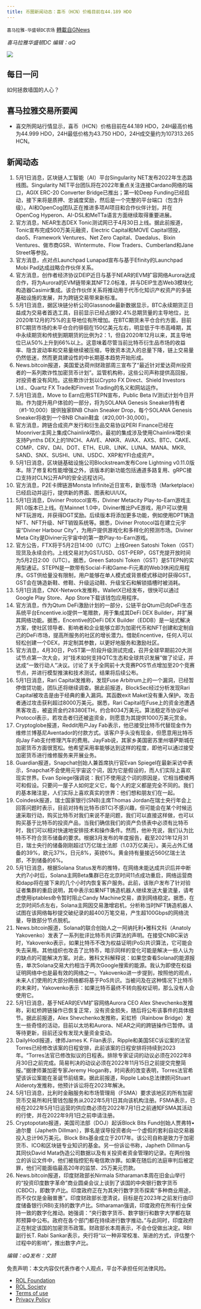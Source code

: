 ```yaml
---
title: 币圈新闻动态：喜币（HCN）价格目前在44.189 HDO
---
```

`喜马拉雅-华盛顿DC农场` [轉載自GNews](https://gnews.org/zh-hans/2452151/)

*喜马拉雅华盛顿DC 编辑：aQ*
 
![](http://himalayawashingtondc.org/wp-content/uploads/2021/07/ScreenShot-2021-07-31-at-16.20.22@2x.png)

## 每日一问

如何拯救墙国的人心？

## 喜马拉雅交易所要闻

- 喜交所网站行情显示，喜币（HCN）价格目前在44.189 HDO，24H最高价格为44.999 HDO，24H最低价格为43.750 HDO，24H成交量约为107313.265 HCN。

## 新闻动态

1. 5月1日消息，区块链人工智能（AI）平台Singularity NET发布2022年生态路线图。Singularity NET平台团队将在2022年重点关注连接Cardano网络的端口，AGIX ERC-20 Converter Bridge已推出；第一轮Deep Funding已经启动，接下来将是质押、忠诚度奖励，然后是一个完整的平台端口（包含升级）。AI和OpenCog团队正在推进多项AI项目和合作伙伴计划，并在OpenCog Hyperon、AI-DSL和MeTTa语言方面继续取得重要进展。
2. 官方消息，NEAR生态DEX Tonic测试网已于4月30日上线。据此前报道，Tonic宣布完成500万美元融资，Electric Capital和MOVE Capital领投，dao5、Framework Ventures、Net Zero Capital、Daedalus、Bixin Ventures、做市商GSR、Wintermute、Flow Traders、Cumberland和Jane Street等参投。
3. 官方消息，点对点Launchpad Lunapad宣布与基于Efinity的Launchpad Mobi Pad达成战略合作伙伴关系。
4. 官方消息，创作者经济协议DEIP近日与基于NEAR的EVM扩容网络Aurora达成合作，将为Aurora的EVM链带来其NFT2.0标准，并与DEIP生态Web3模块化构造器Casimir集成。该合作伙伴关系将推动用于代币化知识产权资产的多链基础设施的发展，并为跨链交易带来新标准。
5. 5月1日消息，据区块链分析公司Glassnode最新数据显示，BTC永续期货正日益成为交易者首选工具，目前显示已经占据92.4%总期货量的主导地位，比2020年12月的75%的主导地位有所增加。在BTC期货未平仓合约方面，目前BTC期货市场的未平仓合约徘徊在150亿美元左右，明显低于牛市高峰期，其中永续期货和传统到期期货的比例为2：1，但自2020年12月以来，其主导地位已从50%上升到66%以上。这意味着尽管当前比特币衍生品市场的收益率、隐含波动率和交易量继续被压缩，导致资本流入的总量下降，链上交易量仍然低迷，然而更具建设性的中长期基本趋势开始形成。
6. News.bitcoin报道，美国爱达荷州财政部周三宣布了“最近针对爱达荷州投资者的一系列欺诈性加密货币计划”。监管机构称，这些公司声称提供高回报，对投资者没有风险。这些欺诈计划以Crypto FX Direct、Shield Investors Ltd.、Quartz FX Trade和Finvest Trading的名义和网站运作。
7. 5月1日消息，Move to Earn应用STEPN宣布，Public Beta IV测试计划今日开始。作为提升用户体验的一部分，将为SOLANA Genesis Sneaker持有者（#1-10,000）提供独家BNB Chain Sneaker Drop，每个SOLANA Genesis Sneaker将收到一个BNB Chain鞋盒（#20,001-30,000）。
8. 官方消息，跨链合成资产发行和衍生品交易协议PERI Finance已经在Moonriver主网上集成Chainlink喂价。最初的集成涉及使用Chainlink喂价来支持Pynths DEX上的1INCH、AAVE、ANKR、AVAX、AXS、BTC、CAKE、COMP、CRV、DAI、DOT、ETH、EUR、LINK、LUNA、MANA、MKR、SAND、SNX、SUSHI、UNI、USDC、XRP和YFI合成资产。
9. 5月1日消息，区块链基础设施公司Blockstream发布Core Lightning v0.11.0版本。除了修复和性能增强之外，该版本的新功能包括通道多路复用、gRPC接口支持对CLN公开API的安全远程访问。
10. 官方消息，P2E卡牌链游Monsta Infinite近日宣布，新版市场（Marketplace）已经启动并运行，提供新的界面、图表和UI/UX。
11. 5月1日消息，Diviner Protocol宣布，Diviner Metacity Play-to-Earn游戏主网1.0版本已上线。在Mainnet 1.0中，Diviner推出PvE游戏，用户可以使用NFT玩游戏，并获得DGT奖励。后续版本将添加更多功能，例如使用DPT铸造NFT、NFT升级、NFT销毁系统等。据悉，Diviner Protocol旨在建立元宇宙“Diviner Harbour City”，为用户提供游戏化和多样化的预测市场。Diviner Meta City是Diviner元宇宙中的第一款Play-to-Earn游戏。
12. 官方公告，FTX将于5月2日14:00（UTC）上线Green Satoshi Token（GST）现货及永续合约。上线交易对为GST/USD、GST-PERP，GST充提开放时间为5月2日2:00（UTC）。据悉，Green Satoshi Token（GST）是STEPN的实用型通证。STEPN是一款带有Social-Fi和Game-Fi元素的Web3休闲应用程序。GST供给量没有限制，用户能够在单人模式或背景模式移动时获得GST。GST会在铸造新鞋、修鞋、升级运动鞋、升级宝石和解锁插槽时被消耗。
13. 5月1日消息，CNX-Network发推称，WalletX已经发布，很快可以通过Google Play Store、App Store下载该钱包应用程序。
14. 官方消息，作为Qtum DeFi激励计划的一部分，公链平台Qtum已向DeFi生态系统平台Encentive.io提供一笔赠款，用于集成其DeFi DEX Builder，并扩展其网络功能。据悉，Encentive的DeFi DEX Builder（EDDB）是一站式解决方案，使社区领导者、影响者和企业能够立即为加密代币和NFT创建和定制自己的DeFi市场，提高所服务的社区的增长潜力。借助Encentive，任何人可以轻松创建一个DEX，并定制其参数，以更好地服务和激励社区。
15. 官方消息，4月30日，PoST第一阶段升级测试完成，召开全球早期前20大测试节点第一次大会，对“技术如何支持QTC生态和全球共识发展”做了论证，并达成“一致行动人”决议。讨论了关于全网前十大竞赛POS节点增加至20个竞赛节点，并进行模型推演和技术测试，结果将后续公布。
16. 5月1日消息，Rari Capital发推称，发现Fuse Arbitrum上的一个漏洞，已经暂停借贷功能，团队还将继续调查。据此前报道，BlockSec经过分析发现Rari Capital被攻击是由于经典的重入漏洞。其函数exit Maket没有重入保护。攻击者通过攻击获利超过8000万美元。据悉，Rari Capital在Fuse上的资金池遭遇黑客攻击，被盗资金约28380ETH，约合8034万美元。算法稳定币协议Fei Protocol表示，若攻击者归还被盗资金，则愿意为其提供1000万美元赏金。
17. Cryptoglobe报道，Reddit用户Jay Fab表示，他已接受比特币代替现金作为维修兰博基尼Aventador的付款方式。该客户手头没有现金，但愿意用比特币向Jay Fab支付修理汽车的费用。JayFab说，其家乡美国密苏里州堪萨斯城在加密货币方面很宽松。他希望采用率能够达到这样的程度，即他可以通过接受加密货币进行维修服务来开展业务。
18. Guardian报道，Snapchat创始人兼首席执行官Evan Spiegel在最新采访中表示，Snapchat不会使用元宇宙这个词，因为它是假设的，而人们实际上喜欢现实世界。Evan Spiegel强调说：我们不使用这个词的原因是，它相当模棱两可和假设。只要问一屋子人如何定义它，每个人的定义都是完全不同的。我们的基本赌注是，人们实际上喜欢真实的世界：他们想和朋友们在一起。
19. Coindesk报道，瑞士国家银行(SNB)主席Thomas Jordan在瑞士央行年会上回答问题时表示，目前对持有比特币(BTC)不感兴趣，但可能会在某个时候迅速采取行动，购买比特币对我们来说不是问题，我们可以直接这样做，也可以购买基于比特币的投资产品，当我们确信我们的资产负债表中必须有比特币时，我们可以相对快速地安排技术和操作条件。然而，他补充说，我们认为比特币不符合货币储备的要求。根据3月发布的年度报告，截至2021年12月31日，瑞士央行的储备刚刚超过1万亿瑞士法郎（1.03万亿美元）。美元占外汇储备的39%，欧元37%，日元8%，英镑6%。黄金持有量接近560亿瑞士法郎，不到储备的6%。
20. 5月1日消息，根据Solana Status发布的推特，在网络未能达成共识后并中断大约7小时后，Solana主网Beta集群已在北京时间11点成功重启，网络运营商和dapp将在接下来的几个小时内恢复客户服务。此前，该账户发布了针对验证者集群的重启说明，其中表示如果NFT铸造机器人继续发送大量流量，请考虑使用iptables命令暂时阻止Candy Machine交易，直到网络稳定。据悉，在北京时间5点左右，Solana主网因交易激增宕机，分析称当时NFT铸造机器人试图在该网络每秒提交破纪录的超400万笔交易，产生超100Gbps的网络流量，导致部分节点脱机。
21. News.bitcoin报道，Solana的联合创始人之一阿纳托利•雅科文科（Anatoly Yakovenko）发表了一系列批评比特币共识算法的声明。在接受CNBC采访时，Yakovenko表示，如果比特币不改为权益证明(PoS)共识算法，它可能会失去采用。其他组织也攻击了比特币，暗示同样的变化可能是解决一些人认为的缺点的可能解决方案。对此，雅科文科解释说：如果您查看Solana的能源报告，单次Solana交易大约相当于两次Google搜索的能源。我认为即使在权益证明网络中也是最有效的网络之一。Yakovenko进一步提到，按照他的观点，未来人们使用的大部分网络都将基于PoS共识。当被问及在这种情况下比特币的未来时，Yakovenko表示：如果比特币最终不转向股权证明，那么没有人会使用它。
22. 5月1日消息，基于NEAR的EVM扩容网络Aurora CEO Alex Shevchenko发推称，彩虹桥跨链操作已恢复正常，没有资金损失，随后将公布该事件的具体细节。据此前报道，Alex Shevchenko发推称，彩虹桥（Rainbow Bridge）发生一些奇怪的活动，目前以太坊和Aurora、NEAR之间的跨链操作已暂停。请等待更新，目前还没有发现大量资金变动。
23. DailyHodl报道，律师James K. Filan表示，Ripple和美国SEC诉讼案的法官Torres已经修改该案的日程安排，此前该案的日程安排将持续到2023年。“Torres法官已修改拟议的日程表。排除专家证词的动议必须在2022年8月30日之前完成。简易判决的动议必须在2022年11月15日之前提交完整简报。”据律师兼加密专家Jeremy Hogan称，时间表的改变表明，Torres法官希望该诉讼案能在圣诞节前结束。据此前报道，Ripple Labs总法律顾问Stuart Alderoty发推称，他预计诉讼将在2023年解决。
24. 5月1日消息，比利时金融服务和市场管理局（FSMA）要求该地区的所有加密货币交易所和托管钱包服务从2022年5月1日其向该机构注册。FSMA表示，已经在2022年5月1日运营的供应商必须在2022年7月1日之前通知FSMA其活动的行使，并在2022年9月1日之前申请注册。
25. Cryptopotato报道，美国司法部（DOJ）起诉Block Bits Fund创始人贾弗特•迪尔曼（Japheth Dillman），罪名是误导投资者向一个虚假的套利自动交易器投入总计96万美元。Block Bits基金成立于2017年。该公司自称是致力于加密货币、ICO和区块链专业知识的基金。另一份诉讼书称，Japheth Dillman与其同伙David Mata伪造公司数据以及有关投资者资金管理的记录。在两份独立的诉讼文件中，他们被指控犯有电信欺诈罪。如果在随后的法庭审判后被定罪，他们可能面临最高20年的监禁、25万美元罚款。
26. News.bitcoin报道，印度财政部长Nirmala Sitharaman本周在旧金山举行的“投资印度数字革命”商业圆桌会议上谈到了该国的中央银行数字货币(CBDC)，即数字卢比。印度政府正在为其央行数字货币探索“多种商业用途，而不仅仅是金融普惠”。印度财政部长澄清说，目标是在2023年之前发行由印度储备银行(RBI)支持的数字卢比。Sitharaman强调，印度政府在所有行业保持一致的数字化推动。她强调：“央行数字货币、数字银行和数字大学都在联邦预算中公布。政府在各个部门都在持续进行数字推动。”与此同时，印度政府正在制定该国的加密货币政策。财政部长本周表示，不会仓促做出决定。RBI副行长T. Rabi Sankar表示，央行将“以一种非常校准、渐进的方式，评估整个过程中的影响”，推出数字卢比。

*编辑：aQ发布：文顾*

免责声明：本文内容仅代表作者个人观点，平台不承担任何法律风险。
  
- [ROL Foundation](https://rolfoundation.org/)
- [ROL Society](https://rolsociety.org/)
- [Terms of use](https://gnews.org/terms-of-use-3/)
- [Privacy Policy](https://gnews.org/privacy-policy/)
